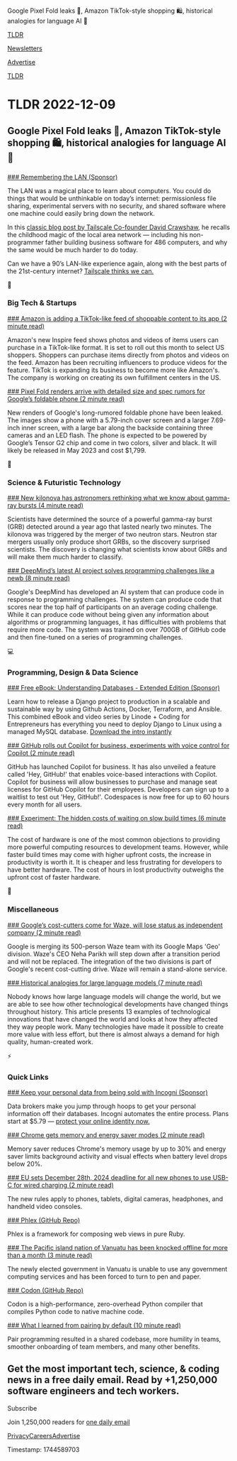Google Pixel Fold leaks 📱, Amazon TikTok-style shopping 🛍️, historical analogies for language AI 🤖

[TLDR](/)

[Newsletters](/newsletters)

[Advertise](https://advertise.tldr.tech/)

[TLDR](/)

# TLDR 2022-12-09

## Google Pixel Fold leaks 📱, Amazon TikTok-style shopping 🛍️, historical analogies for language AI 🤖

### 

[### Remembering the LAN (Sponsor)](https://tailscale.com/blog/remembering-the-lan/?utm_source=tldr&amp;utm_medium=email&amp;utm_campaign=2022-12-09&amp;utm_content=remembering-the-lan)

The LAN was a magical place to learn about computers. You could do things that would be unthinkable on today’s internet: permissionless file sharing, experimental servers with no security, and shared software where one machine could easily bring down the network.

In this [classic blog post by Tailscale Co-founder David Crawshaw](https://tailscale.com/blog/remembering-the-lan/?utm_source=tldr&utm_medium=email&utm_campaign=2022-12-09&utm_content=remembering-the-lan), he recalls the childhood magic of the local area network — including his non-programmer father building business software for 486 computers, and why the same would be much harder to do today.

Can we have a 90’s LAN-like experience again, along with the best parts of the 21st-century internet? [Tailscale thinks we can.](https://tailscale.com/blog/remembering-the-lan/?utm_source=tldr&utm_medium=email&utm_campaign=2022-12-09&utm_content=remembering-the-lan)

📱

### Big Tech & Startups

[### Amazon is adding a TikTok-like feed of shoppable content to its app (2 minute read)](https://www.theverge.com/2022/12/8/23500077/amazon-inspire-social-shopping-short-form-video-feed-tiktok?utm_source=tldrnewsletter)

Amazon's new Inspire feed shows photos and videos of items users can purchase in a TikTok-like format. It is set to roll out this month to select US shoppers. Shoppers can purchase items directly from photos and videos on the feed. Amazon has been recruiting influencers to produce videos for the feature. TikTok is expanding its business to become more like Amazon's. The company is working on creating its own fulfillment centers in the US.

[### Pixel Fold renders arrive with detailed size and spec rumors for Google’s foldable phone (2 minute read)](https://www.theverge.com/2022/12/8/23500176/google-pixel-fold-leaked-renders-size-specs-rumors?utm_source=tldrnewsletter)

New renders of Google's long-rumored foldable phone have been leaked. The images show a phone with a 5.79-inch cover screen and a larger 7.69-inch inner screen, with a large bar along the backside containing three cameras and an LED flash. The phone is expected to be powered by Google’s Tensor G2 chip and come in two colors, silver and black. It will likely be released in May 2023 and cost $1,799.

🚀

### Science & Futuristic Technology

[### New kilonova has astronomers rethinking what we know about gamma-ray bursts (4 minute read)](https://arstechnica.com/science/2022/12/new-kilonova-has-astronomers-rethinking-what-we-know-about-gamma-ray-bursts/?utm_source=tldrnewsletter)

Scientists have determined the source of a powerful gamma-ray burst (GRB) detected around a year ago that lasted nearly two minutes. The kilonova was triggered by the merger of two neutron stars. Neutron star mergers usually only produce short GRBs, so the discovery surprised scientists. The discovery is changing what scientists know about GRBs and will make them much harder to classify.

[### DeepMind’s latest AI project solves programming challenges like a newb (8 minute read)](https://arstechnica.com/science/2022/12/deepminds-latest-ai-project-solves-programming-challenges-like-a-newb/?utm_source=tldrnewsletter)

Google's DeepMind has developed an AI system that can produce code in response to programming challenges. The system can produce code that scores near the top half of participants on an average coding challenge. While it can produce code without being given any information about algorithms or programming languages, it has difficulties with problems that require more code. The system was trained on over 700GB of GitHub code and then fine-tuned on a series of programming challenges.

💻

### Programming, Design & Data Science

[### Free eBook: Understanding Databases - Extended Edition (Sponsor)](https://www.linode.com/content/understanding-databases-ebook/?utm_source=tldr&amp;utm_campaign=20221209)

Learn how to release a Django project to production in a scalable and sustainable way by using Github Actions, Docker, Terraform, and Ansible. This combined eBook and video series by Linode + Coding for Entrepreneurs has everything you need to deploy Django to Linux using a managed MySQL database. [Download the intro instantly](https://www.linode.com/content/understanding-databases-ebook/?utm_source=tldr&utm_campaign=20221209)

[### GitHub rolls out Copilot for business, experiments with voice control for Copilot (2 minute read)](https://www.zdnet.com/article/github-rolls-out-copilot-for-business-experiments-with-voice-control-for-copilot/?utm_source=tldrnewsletter)

GitHub has launched Copilot for business. It has also unveiled a feature called 'Hey, GitHub!' that enables voice-based interactions with Copilot. Copilot for business will allow businesses to purchase and manage seat licenses for GitHub Copilot for their employees. Developers can sign up to a waitlist to test out 'Hey, GitHub!'. Codespaces is now free for up to 60 hours every month for all users.

[### Experiment: The hidden costs of waiting on slow build times (6 minute read)](https://github.blog/2022-12-08-experiment-the-hidden-costs-of-waiting-on-slow-build-times/?utm_source=tldrnewsletter)

The cost of hardware is one of the most common objections to providing more powerful computing resources to development teams. However, while faster build times may come with higher upfront costs, the increase in productivity is worth it. It is cheaper and less frustrating for developers to have better hardware. The cost of hours in lost productivity outweighs the upfront cost of faster hardware.

🎁

### Miscellaneous

[### Google’s cost-cutters come for Waze, will lose status as independent company (2 minute read)](https://arstechnica.com/gadgets/2022/12/googles-cost-cutters-come-for-waze-will-lose-status-as-independent-company/?utm_source=tldrnewsletter)

Google is merging its 500-person Waze team with its Google Maps 'Geo' division. Waze's CEO Neha Parikh will step down after a transition period and will not be replaced. The integration of the two divisions is part of Google's recent cost-cutting drive. Waze will remain a stand-alone service.

[### Historical analogies for large language models (7 minute read)](https://dynomight.net/llms/?utm_source=tldrnewsletter)

Nobody knows how large language models will change the world, but we are able to see how other technological developments have changed things throughout history. This article presents 13 examples of technological innovations that have changed the world and looks at how they affected they way people work. Many technologies have made it possible to create more value with less effort, but there is almost always a demand for high quality, human-created work.

⚡

### Quick Links

[### Keep your personal data from being sold with Incogni (Sponsor)](https://get.incogni.io/aff_c?offer_id=1151&amp;aff_id=16286)

Data brokers make you jump through hoops to get your personal information off their databases. Incogni automates the entire process. Plans start at $5.79 — [protect your online identity now.](https://get.incogni.io/aff_c?offer_id=1151&aff_id=16286)

[### Chrome gets memory and energy saver modes (2 minute read)](https://techcrunch.com/2022/12/08/chrome-gets-memory-and-energy-saver-modes/?utm_source=tldrnewsletter)

Memory saver reduces Chrome's memory usage by up to 30% and energy saver limits background activity and visual effects when battery level drops below 20%.

[### EU sets December 28th, 2024 deadline for all new phones to use USB-C for wired charging (2 minute read)](https://www.theverge.com/2022/12/8/23499754/usb-c-iphone-european-union-legislation-charger-lightning-enforcement-date?utm_source=tldrnewsletter)

The new rules apply to phones, tablets, digital cameras, headphones, and handheld video consoles.

[### Phlex (GitHub Repo)](https://github.com/joeldrapper/phlex?utm_source=tldrnewsletter)

Phlex is a framework for composing web views in pure Ruby.

[### The Pacific island nation of Vanuatu has been knocked offline for more than a month (3 minute read)](https://www.npr.org/2022/12/06/1140752192/the-pacific-island-nation-of-vanuatu-has-been-knocked-offline-for-more-than-a-mo?utm_source=tldrnewsletter)

The newly elected government in Vanuatu is unable to use any government computing services and has been forced to turn to pen and paper.

[### Codon (GitHub Repo)](https://github.com/exaloop/codon?utm_source=tldrnewsletter)

Codon is a high-performance, zero-overhead Python compiler that compiles Python code to native machine code.

[### What I learned from pairing by default (10 minute read)](https://blog.testdouble.com/posts/2022-12-07-what-i-learned-from-pairing/?utm_source=tldrnewsletter)

Pair programming resulted in a shared codebase, more humility in teams, smoother onboarding of team members, and many other benefits.

## Get the most important tech, science, & coding news in a free daily email. Read by +1,250,000 software engineers and tech workers.

Subscribe

Join 1,250,000 readers for [one daily email](/api/latest/tech)

[Privacy](/privacy)[Careers](https://jobs.ashbyhq.com/tldr.tech)[Advertise](/tech/advertise)

Timestamp: 1744589703
